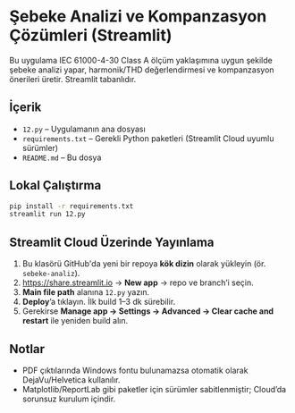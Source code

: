 # Şebeke Analizi ve Kompanzasyon Çözümleri (Streamlit)

Bu uygulama IEC 61000-4-30 Class A ölçüm yaklaşımına uygun şekilde şebeke analizi yapar,
harmonik/THD değerlendirmesi ve kompanzasyon önerileri üretir. Streamlit tabanlıdır.

## İçerik
- `12.py` – Uygulamanın ana dosyası
- `requirements.txt` – Gerekli Python paketleri (Streamlit Cloud uyumlu sürümler)
- `README.md` – Bu dosya

## Lokal Çalıştırma
```bash
pip install -r requirements.txt
streamlit run 12.py
```

## Streamlit Cloud Üzerinde Yayınlama
1. Bu klasörü GitHub'da yeni bir repoya **kök dizin** olarak yükleyin (ör. `sebeke-analiz`).
2. https://share.streamlit.io → **New app** → repo ve branch’i seçin.
3. **Main file path** alanına `12.py` yazın.
4. **Deploy**’a tıklayın. İlk build 1–3 dk sürebilir.
5. Gerekirse **Manage app → Settings → Advanced → Clear cache and restart** ile yeniden build alın.

## Notlar
- PDF çıktılarında Windows fontu bulunamazsa otomatik olarak DejaVu/Helvetica kullanılır.
- Matplotlib/ReportLab gibi paketler için sürümler sabitlenmiştir; Cloud’da sorunsuz kurulum içindir.
